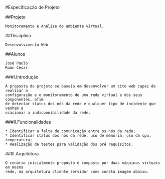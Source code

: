 #Especificação de Projeto


##Projeto

	Monitoramento e Análise do ambiente virtual.

##Disciplina

	Desenvolvimento Web

##Alunos

	José Paulo
	Ruan César

###I.Introdução

	A proposta do projeto se baseia em desenvolver um site web capaz de realizar a 
	configuração e o monitoramento de uma rede virtual e dos seus componentes, afim
	de detectar status dos nós da rede e qualquer tipo de incidente que venham a 
	ocasionar a indisponibilidade da rede.

###II.Funcionalidades

	* Identificar a falta de comunicação entre os nós da rede;
	* Identificar status dos nós da rede, uso de memória, uso da cpu, temperatura;
	* Realização de testes para validação dos pré requisitos.

##III.Arquitetura

	O cenário inicialmente proposto é composto por duas máquinas virtuais em mesma 
	rede, na arquitetura cliente servidor como consta imagem abaixo.


